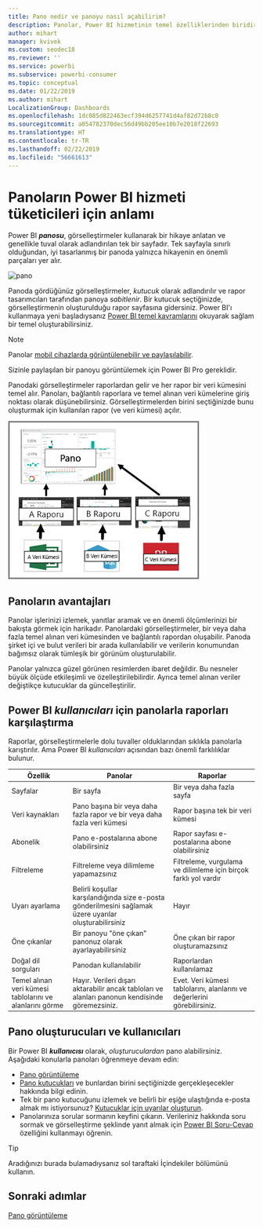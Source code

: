 ```yaml
---
title: Pano nedir ve panoyu nasıl açabilirim?
description: Panolar, Power BI hizmetinin temel özelliklerinden biridir.
author: mihart
manager: kvivek
ms.custom: seodec18
ms.reviewer: ''
ms.service: powerbi
ms.subservice: powerbi-consumer
ms.topic: conceptual
ms.date: 01/22/2019
ms.author: mihart
LocalizationGroup: Dashboards
ms.openlocfilehash: 1dc085d822463ecf394d6257741d4af82d72b8c0
ms.sourcegitcommit: a054782370dec56d49bb205ee10b7e2018f22693
ms.translationtype: HT
ms.contentlocale: tr-TR
ms.lasthandoff: 02/22/2019
ms.locfileid: "56661613"
---
```

# <a name="dashboards-for-power-bi-service-consumers"></a>Panoların Power BI hizmeti tüketicileri için anlamı

Power BI ***panosu***, görselleştirmeler kullanarak bir hikaye anlatan ve genellikle tuval olarak adlandırılan tek bir sayfadır. Tek sayfayla sınırlı olduğundan, iyi tasarlanmış bir panoda yalnızca hikayenin en önemli parçaları yer alır.

![pano](media/end-user-dashboards/power-bi-dashboard2.png)

Panoda gördüğünüz görselleştirmeler, *kutucuk* olarak adlandırılır ve rapor tasarımcıları tarafından panoya *sabitlenir*. Bir kutucuk seçtiğinizde, görselleştirmenin oluşturulduğu rapor sayfasına gidersiniz. Power BI'ı kullanmaya yeni başladıysanız [Power BI temel kavramlarını](end-user-basic-concepts.md) okuyarak sağlam bir temel oluşturabilirsiniz.

> [!NOTE]
> Panolar [mobil cihazlarda görüntülenebilir ve paylaşılabilir](mobile/mobile-apps-view-dashboard.md).
>
> Sizinle paylaşılan bir panoyu görüntülemek için Power BI Pro gereklidir.
> 

Panodaki görselleştirmeler raporlardan gelir ve her rapor bir veri kümesini temel alır. Panoları, bağlantılı raporlara ve temel alınan veri kümelerine giriş noktası olarak düşünebilirsiniz. Görselleştirmelerden birini seçtiğinizde bunu oluşturmak için kullanılan rapor (ve veri kümesi) açılır.

![panolar, raporlar, veri kümeleri arasındaki ilişkiyi gösteren diyagram](media/end-user-dashboards/power-bi-diagram.png)

## <a name="advantages-of-dashboards"></a>Panoların avantajları
Panolar işlerinizi izlemek, yanıtlar aramak ve en önemli ölçümlerinizi bir bakışta görmek için harikadır. Panolardaki görselleştirmeler, bir veya daha fazla temel alınan veri kümesinden ve bağlantılı rapordan oluşabilir. Panoda şirket içi ve bulut verileri bir arada kullanılabilir ve verilerin konumundan bağımsız olarak tümleşik bir görünüm oluşturulabilir.

Panolar yalnızca güzel görünen resimlerden ibaret değildir. Bu nesneler büyük ölçüde etkileşimli ve özelleştirilebilirdir. Ayrıca temel alınan veriler değiştikçe kutucuklar da güncelleştirilir.

## <a name="dashboards-versus-reports-for-power-bi-consumers"></a>Power BI ***kullanıcıları*** için panolarla raporları karşılaştırma
Raporlar, görselleştirmelerle dolu tuvaller olduklarından sıklıkla panolarla karıştırılır. Ama Power BI *kullanıcıları* açısından bazı önemli farklılıklar bulunur.

| **Özellik** | **Panolar** | **Raporlar** |
| --- | --- | --- |
| Sayfalar |Bir sayfa |Bir veya daha fazla sayfa |
| Veri kaynakları |Pano başına bir veya daha fazla rapor ve bir veya daha fazla veri kümesi |Rapor başına tek bir veri kümesi |
| Abonelik |Pano e-postalarına abone olabilirsiniz |Rapor sayfası e-postalarına abone olabilirsiniz |
| Filtreleme |Filtreleme veya dilimleme yapamazsınız |Filtreleme, vurgulama ve dilimleme için birçok farklı yol vardır |
| Uyarı ayarlama |Belirli koşullar karşılandığında size e-posta gönderilmesini sağlamak üzere uyarılar oluşturabilirsiniz |Hayır |
| Öne çıkanlar |Bir panoyu "öne çıkan" panonuz olarak ayarlayabilirsiniz |Öne çıkan bir rapor oluşturamazsınız |
| Doğal dil sorguları |Panodan kullanılabilir |Raporlardan kullanılamaz |
| Temel alınan veri kümesi tablolarını ve alanlarını görme |Hayır. Verileri dışarı aktarabilir ancak tabloları ve alanları panonun kendisinde göremezsiniz. |Evet. Veri kümesi tablolarını, alanlarını ve değerlerini görebilirsiniz. |


## <a name="dashboard-creators-and-dashboard-consumers"></a>Pano oluşturucuları ve kullanıcıları
Bir Power BI ***kullanıcısı*** olarak, *oluşturuculardan* pano alabilirsiniz. Aşağıdaki konularla panoları öğrenmeye devam edin:

* [Pano görüntüleme](end-user-dashboard-open.md)
* [Pano kutucukları](end-user-tiles.md) ve bunlardan birini seçtiğinizde gerçekleşecekler hakkında bilgi edinin.
* Tek bir pano kutucuğunu izlemek ve belirli bir eşiğe ulaştığında e-posta almak mı istiyorsunuz? [Kutucuklar için uyarılar oluşturun](end-user-alerts.md).
* Panolarınıza sorular sormanın keyfini çıkarın. Verileriniz hakkında soru sormak ve görselleştirme şeklinde yanıt almak için [Power BI Soru-Cevap](end-user-q-and-a.md) özelliğini kullanmayı öğrenin.

> [!TIP]
> Aradığınızı burada bulamadıysanız sol taraftaki İçindekiler bölümünü kullanın.
> 

## <a name="next-steps"></a>Sonraki adımlar
[Pano görüntüleme](end-user-dashboard-open.md) 